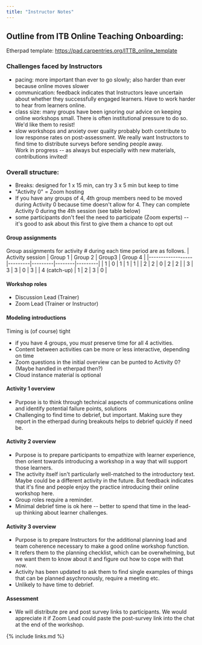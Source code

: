 ```yaml
---
title: "Instructor Notes"
---
```

## Outline from ITB Online Teaching Onboarding:

Etherpad template: https://pad.carpentries.org/ITTB_online_template
### Challenges faced by Instructors
- pacing: more important than ever to go slowly; also harder than ever because online moves slower
- communication: feedback indicates that Instructors leave uncertain about whether they successfully engaged learners. Have to work harder to hear from learners online.
- class size: many groups have been ignoring our advice on keeping online workshops small. There is often institutional pressure to do so. We'd like them to resist!
- slow workshops and anxiety over quality probably both contribute to low response rates on post-assessment. We really want Instructors to find time to distribute surveys before sending people away.  
Work in progress -- as always but especially with new materials, contributions invited!
### Overall structure:
- Breaks: designed for 1 x 15 min, can try 3 x 5 min but keep to time
- "Activity 0" = Zoom hosting
- If you have any groups of 4, 4th group members need to be moved during Activity 0 because time doesn't allow for 4. They can complete Activity 0 during the 4th session (see table below)
- some participants don't feel the need to participate (Zoom experts) -- it's good to ask about this first to give them a chance to opt out
#### Group assignments
Group assignments for activity # during each time period are as follows. 
| Activity session | Group 1 | Group 2 | Group3 | Group 4 |
|------------------|---------|---------|--------|---------|
| 1                | 0       | 1       | 1      | 1       |
| 2                | 2       | 0       | 2      | 2       |
| 3                | 3       | 3       | 0      | 3       |
| 4 (catch-up)     | 1       | 2       | 3      | 0       |

#### Workshop roles
- Discussion Lead (Trainer)
- Zoom Lead (Trainer or Instructor)
#### Modeling introductions
Timing is (of course) tight  
- if you have 4 groups, you *must* preserve time for all 4 activities.
- Content between activities can be more or less interactive, depending on time
- Zoom questions in the initial overview can be punted to Activity 0? (Maybe handled in etherpad then?)
- Cloud instance material is optional
#### Activity 1 overview
- Purpose is to think through technical aspects of communications online and identify potential failure points, solutions
- Challenging to find time to debrief, but important. Making sure they report in the etherpad during breakouts helps to debrief quickly if need be.
#### Activity 2 overview
- Purpose is to prepare participants to empathize with learner experience, then orient towards introducing a workshop in a way that will support those learners.
- The activity itself isn't particularly well-matched to the introductory text. Maybe could be a different activity in the future. But feedback indicates that it's fine and people enjoy the practice introducing their online workshop here.
- Group roles require a reminder.
- Minimal debrief time is ok here -- better to spend that time in the lead-up thinking about learner challenges.
#### Activity 3 overview
- Purpose is to prepare Instructors for the additional planning load and team coherence necessary to make a good online workshop function. 
- It refers them to the planning checklist, which can be overwhelming, but we want them to know about it and figure out how to cope with that now.
- Activity has been updated to ask them to find single examples of things that can be planned asychronously, require a meeting etc. 
- Unlikely to have time to debrief.
#### Assessment
- We will distribute pre and post survey links to participants. We would appreciate it if Zoom Lead could paste the post-survey link into the chat at the end of the workshop.

{% include links.md %}
